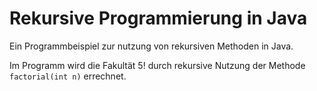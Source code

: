 # Rekursive Programmierung in Java

Ein Programmbeispiel zur nutzung von rekursiven Methoden in Java. 

Im Programm wird die Fakultät $5!$ durch rekursive Nutzung der Methode `factorial(int n)` errechnet.



